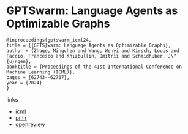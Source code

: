 # GPTSwarm: Language Agents as Optimizable Graphs

```
@inproceedings{gptswarm_icml24,
title = {{GPTS}warm: Language Agents as Optimizable Graphs},
author = {Zhuge, Mingchen and Wang, Wenyi and Kirsch, Louis and Faccio, Francesco and Khizbullin, Dmitrii and Schmidhuber, J\"{u}rgen},
booktitle = {Proceedings of the 41st International Conference on Machine Learning (ICML)},
pages = {62743--62767},
year = {2024}
}
```

links
- [icml](https://icml.cc/Conferences/2024/Schedule?showEvent=32826)
- [pmlr](https://proceedings.mlr.press/v235/zhuge24a.html)
- [openreview](https://openreview.net/forum?id=uTC9AFXIhg)
